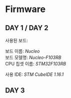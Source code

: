 # Firmware
## DAY 1 / DAY 2
사용된 보드:  
  
보드 이름:  *Nucleo*  
보드 모델명:  *Nucleo-F103RB*  
CPU 칩셋 이름:  *STM32F103RB*  

사용 IDE:  *STM CubeIDE 1.16.1*  
  
## DAY 3
